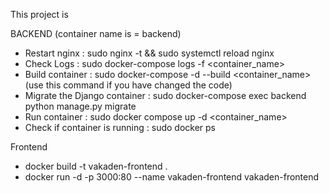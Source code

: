 This project is 

BACKEND (container name is = backend)

- Restart nginx : sudo nginx -t && sudo systemctl reload nginx
- Check Logs : sudo docker-compose logs -f <container_name>
- Build container : sudo docker-compose -d --build <container_name> (use this command if you have changed the code)
- Migrate the Django container : sudo docker-compose exec backend python manage.py migrate
- Run container : sudo docker compose up -d <container_name>
- Check if container is running : sudo docker ps


Frontend

- docker build -t vakaden-frontend .
- docker run -d -p 3000:80 --name vakaden-frontend vakaden-frontend


